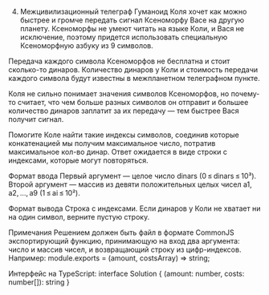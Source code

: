 4. Межцивилизационный телеграф
Гуманоид Коля хочет как можно быстрее и громче передать сигнал Ксеноморфу Васе на другую планету. Ксеноморфы не умеют читать на языке Коли, и Вася не исключение, поэтому придется использовать специальную Ксеноморфную азбуку из 9 символов.

Передача каждого символа Ксеноморфов не бесплатна и стоит сколько-то динаров. Количество динаров у Коли и стоимость передачи каждого символа будут известны в межпланетном телеграфном пункте.

Коля не сильно понимает значения символов Ксеноморфов, но почему-то считает, что чем больше разных символов он отправит и большее количество динаров заплатит за их передачу — тем быстрее Вася получит сигнал.

Помогите Коле найти такие индексы символов, соединив которые конкатенацией мы получим максимальное число, потратив максимальное кол-во динар. Ответ ожидается в виде строки с индексами, которые могут повторяться.

Формат ввода
Первый аргумент — целое число dinars (0 ≤ dinars ≤ 10³). Второй аргумент — массив из девяти положительных целых чисел a1, a2, ..., a9 (1 ≤ ai ≤ 10²).

Формат вывода
Строка с индексами. Если динаров у Коли не хватает ни на один символ, верните пустую строку.

Примечания
Решением должен быть файл в формате CommonJS экспортирующий функцию, принимающую на вход два аргумента: число и массив чисел, и возвращающий строку из цифр-индексов. Например: module.exports = (amount, costsArray) => string;

Интерфейс на TypeScript: interface Solution { (amount: number, costs: number[]): string }

